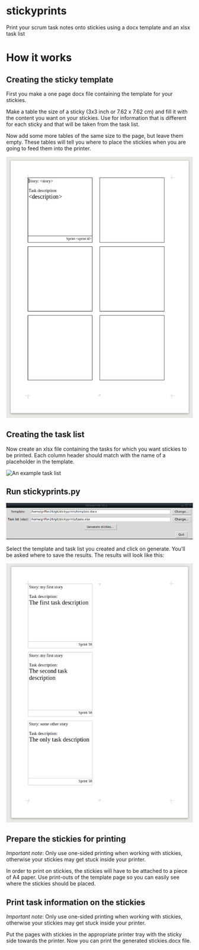 # stickyprints
Print your scrum task notes onto stickies using a docx template and an xlsx task list

# How it works

## Creating the sticky template

First you make a one page docx file containing the template for your stickies.

Make a table the size of a sticky (3x3 inch or 7.62 x 7.62 cm) and fill it with
the content you want on your stickies. Use <placeholders> for information that
is different for each sticky and that will be taken from the task list.

Now add some more tables of the same size to the page, but leave them empty.
These tables will tell you where to place the stickies when you are going to
feed them into the printer.

![The sticky template document](/images/template.png?raw=true)

## Creating the task list

Now create an xlsx file containing the tasks for which you want stickies to be
printed. Each column header should match with the name of a placeholder in the
template.

![An example task list](/images/tasklist.png?raw=true)

## Run stickyprints.py

![stickyprints](/images/stickyprints.png?raw=true)

Select the template and task list you created and click on generate. You'll be
asked where to save the results. The results will look like this:

![stickies.docx](/images/stickies.png?raw=true)

## Prepare the stickies for printing

*Important note*: Only use one-sided printing when working with stickies,
otherwise your stickies may get stuck inside your printer.

In order to print on stickies, the stickies will have to be attached to a piece
of A4 paper. Use print-outs of the template page so you can easily see where
the stickies should be placed.

## Print task information on the stickies

*Important note*: Only use one-sided printing when working with stickies,
otherwise your stickies may get stuck inside your printer.

Put the pages with stickies in the appropriate printer tray with the sticky
side towards the printer. Now you can print the generated stickies.docx file.


